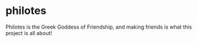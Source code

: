 # philotes
Philotes is the Greek Goddess of Friendship, and making friends is what this project is all about!
